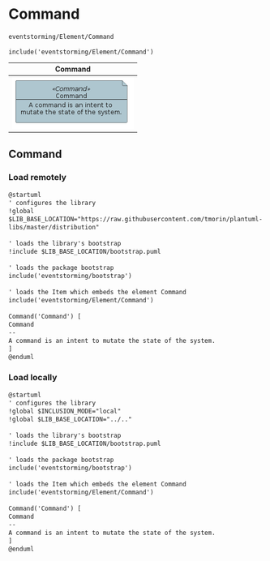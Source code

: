 # Command

```text
eventstorming/Element/Command
```

```text
include('eventstorming/Element/Command')
```

|                                  Command                                   |
|:--------------------------------------------------------------------------:|
| ![illustration for Command](../../eventstorming/Element/Command.Local.png) |

## Command

### Load remotely

```plantuml
@startuml
' configures the library
!global $LIB_BASE_LOCATION="https://raw.githubusercontent.com/tmorin/plantuml-libs/master/distribution"

' loads the library's bootstrap
!include $LIB_BASE_LOCATION/bootstrap.puml

' loads the package bootstrap
include('eventstorming/bootstrap')

' loads the Item which embeds the element Command
include('eventstorming/Element/Command')

Command('Command') [
Command
--
A command is an intent to mutate the state of the system.
]
@enduml
```

### Load locally

```plantuml
@startuml
' configures the library
!global $INCLUSION_MODE="local"
!global $LIB_BASE_LOCATION="../.."

' loads the library's bootstrap
!include $LIB_BASE_LOCATION/bootstrap.puml

' loads the package bootstrap
include('eventstorming/bootstrap')

' loads the Item which embeds the element Command
include('eventstorming/Element/Command')

Command('Command') [
Command
--
A command is an intent to mutate the state of the system.
]
@enduml
```

